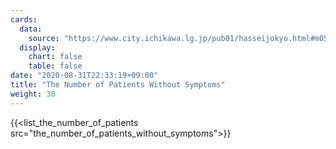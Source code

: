 ```yaml
---
cards:
  data:
    source: "https://www.city.ichikawa.lg.jp/pub01/hasseijokyo.html#m05"
  display:
    chart: false
    table: false
date: "2020-08-31T22:33:19+09:00"
title: "The Number of Patients Without Symptoms"
weight: 30
---
```


{{<list_the_number_of_patients src="the_number_of_patients_without_symptoms">}}
